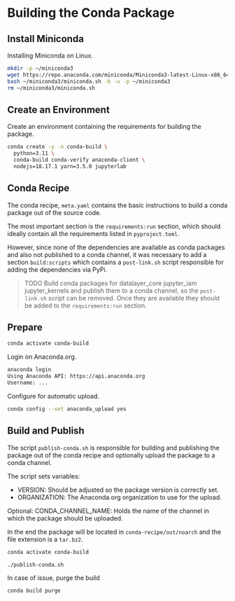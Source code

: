 # Building the Conda Package

## Install Miniconda

Installing Miniconda on Linux.

```bash
mkdir -p ~/miniconda3
wget https://repo.anaconda.com/miniconda/Miniconda3-latest-Linux-x86_64.sh -O ~/miniconda3/miniconda.sh
bash ~/miniconda3/miniconda.sh -b -u -p ~/miniconda3
rm ~/miniconda3/miniconda.sh
```

## Create an Environment

Create an environment containing the requirements for building the package.

```bash
conda create -y -n conda-build \
  python=3.11 \
  conda-build conda-verify anaconda-client \
  nodejs=18.17.1 yarn=3.5.0 jupyterlab
```

## Conda Recipe

The conda recipe, `meta.yaml` contains the basic instructions to build a conda package out of the source code.

The most important section is the `requirements:run` section, which should ideally contain all the requirements listed in `pyproject.toml`. 

However, since none of the dependencies are available as conda packages and also not published to a conda channel, it was necessary to add a section `build:scripts` which contains a `post-link.sh` script responsible for adding the dependencies via PyPi.

> TODO Build conda packages for datalayer_core jupyter_iam jupyter_kernels and publish them to a conda channel, so the `post-link.sh` script can be removed. Once they are available they should be added to the `requirements:run` section.

## Prepare

```bash
conda activate conda-build
```

Login on Anaconda.org.

```bash
anaconda login
Using Anaconda API: https://api.anaconda.org
Username: ...
```

Configure for automatic upload.

```bash
conda config --set anaconda_upload yes
```

## Build and Publish

The script `publish-conda.sh` is responsible for building and publishing the package out of the conda recipe and optionally upload the package to a conda channel.

The script sets variables:

- VERSION: Should be adjusted so the package version is correctly set.
- ORGANIZATION: The Anaconda.org organization to use for the upload.

Optional: CONDA_CHANNEL_NAME: Holds the name of the channel in which the package should be uploaded.

In the end the package will be located in `conda-recipe/out/noarch` and the file extension is a `tar.bz2`.

```bash
conda activate conda-build
```

```bash
./publish-conda.sh
```

In case of issue, purge the build

```bash
conda build purge
```
